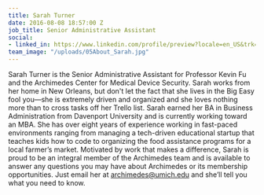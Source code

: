 ```yaml
---
title: Sarah Turner
date: 2016-08-08 18:57:00 Z
job_title: Senior Administrative Assistant
social:
- linked_in: https://www.linkedin.com/profile/preview?locale=en_US&trk=prof-0-sb-preview-primary-button
team_image: "/uploads/05About_Sarah.jpg"
---
```


Sarah Turner is the Senior Administrative Assistant for Professor Kevin Fu and the Archimedes Center for Medical Device Security. Sarah works from her home in New Orleans, but don't let the fact that she lives in the Big Easy fool you—she is extremely driven and organized and she loves nothing more than to cross tasks off her Trello list. Sarah earned her BA in Business Administration from Davenport University and is currently working toward an MBA. She has over eight years of experience working in fast-paced environments ranging from managing a tech-driven educational startup that teaches kids how to code to organizing the food assistance programs for a local farmer’s market. Motivated by work that makes a difference, Sarah is proud to be an integral member of the Archimedes team and is available to answer any questions you may have about Archimedes or its membership opportunities. Just email her at archimedes@umich.edu and she’ll tell you what you need to know. 